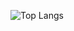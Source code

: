 
![Top Langs](https://github-readme-stats.vercel.app/api/top-langs/?username=X-Marosi&hide&layout=compact&theme=github_dark)

<!--
**X-Marosi/X-Marosi** is a ✨ _special_ ✨ repository because its `README.md` (this file) appears on your GitHub profile.
## Hi there 👋
Here are some ideas to get you started:

- 🔭 I’m currently working on ...
- 🌱 I’m currently learning ...
- 👯 I’m looking to collaborate on ...
- 🤔 I’m looking for help with ...
- 💬 Ask me about ...
- 📫 How to reach me: ...
- 😄 Pronouns: ...
- ⚡ Fun fact: ...
-->
